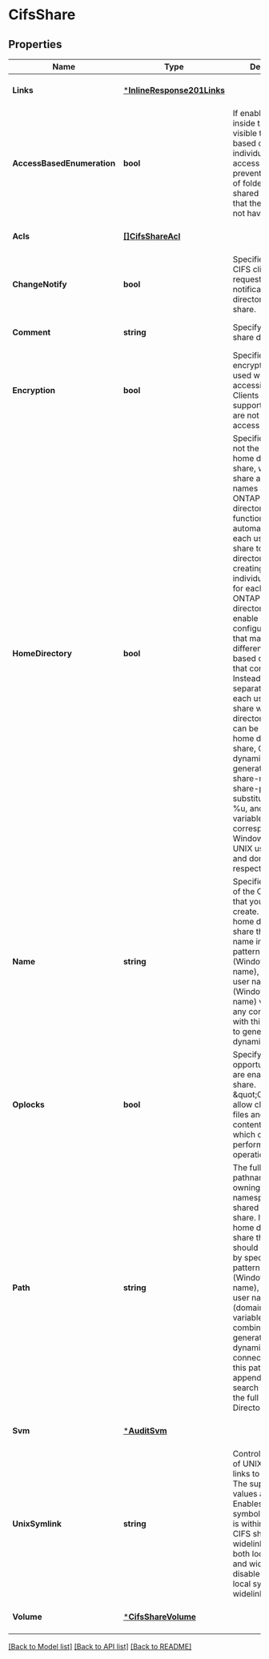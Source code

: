 # CifsShare

## Properties
Name | Type | Description | Notes
------------ | ------------- | ------------- | -------------
**Links** | [***InlineResponse201Links**](inline_response_201__links.md) |  | [optional] [default to null]
**AccessBasedEnumeration** | **bool** | If enabled, all folders inside this share are visible to a user based on that individual user access right; prevents the display of folders or other shared resources that the user does not have access to.  | [optional] [default to null]
**Acls** | [**[]CifsShareAcl**](cifs_share_acl.md) |  | [optional] [default to null]
**ChangeNotify** | **bool** | Specifies whether CIFS clients can request for change notifications for directories on this share. | [optional] [default to null]
**Comment** | **string** | Specify the CIFS share descriptions. | [optional] [default to null]
**Encryption** | **bool** | Specifies that SMB encryption must be used when accessing this share. Clients that do not support encryption are not able to access this share.  | [optional] [default to null]
**HomeDirectory** | **bool** | Specifies whether or not the share is a home directory share, where the share and path names are dynamic. ONTAP home directory functionality automatically offer each user a dynamic share to their home directory without creating an individual SMB share for each user. The ONTAP CIFS home directory feature enable us to configure a share that maps to different directories based on the user that connects to it. Instead of creating a separate shares for each user, a single share with a home directory parameters can be created. In a home directory share, ONTAP dynamically generates the share-name and share-path by substituting %w, %u, and %d variables with the corresponding Windows user name, UNIX user name, and domain name, respectively.  | [optional] [default to null]
**Name** | **string** | Specifies the name of the CIFS share that you want to create. If this is a home directory share then the share name includes the pattern as %w (Windows user name), %u (UNIX user name) and %d (Windows domain name) variables in any combination with this parameter to generate shares dynamically.  | [optional] [default to null]
**Oplocks** | **bool** | Specify whether opportunistic locks are enabled on this share. \&quot;Oplocks\&quot; allow clients to lock files and cache content locally, which can increase performance for file operations.  | [optional] [default to null]
**Path** | **string** | The fully-qualified pathname in the owning SVM namespace that is shared through this share. If this is a home directory share then the path should be dynamic by specifying the pattern %w (Windows user name), %u (UNIX user name), or %d (domain name) variables in any combination. ONTAP generates the path dynamically for the connected user and this path is appended to each search path to find the full Home Directory path.  | [optional] [default to null]
**Svm** | [***AuditSvm**](audit_svm.md) |  | [optional] [default to null]
**UnixSymlink** | **string** | Controls the access of UNIX symbolic links to CIFS clients. The supported values are:     * local - Enables only local symbolic links which is within the same CIFS share.     * widelink - Enables both local symlinks and widelinks.     * disable - Disables local symlinks and widelinks.  | [optional] [default to null]
**Volume** | [***CifsShareVolume**](cifs_share_volume.md) |  | [optional] [default to null]

[[Back to Model list]](../README.md#documentation-for-models) [[Back to API list]](../README.md#documentation-for-api-endpoints) [[Back to README]](../README.md)


